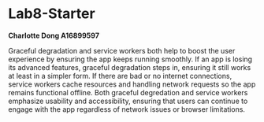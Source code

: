 # Lab8-Starter
**Charlotte Dong A16899597**


Graceful degradation and service workers both help to boost the user experience by ensuring the app keeps running smoothly. If an app is losing its advanced features, graceful degradation steps in, ensuring it still works at least in a simpler form. If there are bad or no internet connections, service workers cache resources and handling network requests so the app remains functional offline. Both graceful degredation and service workers emphasize usability and accessibility, ensuring that users can continue to engage with the app regardless of network issues or browser limitations. 
